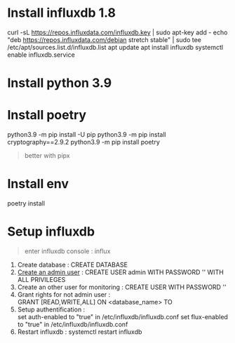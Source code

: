 
# Install influxdb 1.8
curl -sL https://repos.influxdata.com/influxdb.key | sudo apt-key add -
echo "deb https://repos.influxdata.com/debian stretch stable" | sudo tee /etc/apt/sources.list.d/influxdb.list
apt update
apt install influxdb
systemctl enable influxdb.service

# Install python 3.9 

# Install poetry
python3.9 -m pip install -U pip
python3.9 -m pip install cryptography==2.9.2
python3.9 -m pip install poetry

> better with pipx 

# Install env
poetry install

# Setup influxdb

> enter influxdb console : influx

1. Create database : 
CREATE DATABASE <name>
2. [Create an admin user](https://docs.influxdata.com/influxdb/v1.8/administration/authentication_and_authorization/#admin-users) : 
CREATE USER admin WITH PASSWORD '<password>' WITH ALL PRIVILEGES
3. Create an other user for monitoring : 
CREATE USER <username> WITH PASSWORD '<password>'
4. Grant rights for not admin user :  
GRANT [READ,WRITE,ALL] ON <database_name> TO <username>
5. Setup authentification :  
set auth-enabled to "true" in /etc/influxdb/influxdb.conf
set flux-enabled to "true" in /etc/influxdb/influxdb.conf
6. Restart influxdb : 
systemctl restart influxdb